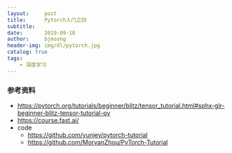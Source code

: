 ```yaml
---
layout:     post
title:      Pytorch入门之四
subtitle:   
date:       2019-09-18
author:     bjmsong
header-img: img/dl/pytorch.jpg
catalog: true
tags:
    - 深度学习
---
```

### 


### 参考资料
- https://pytorch.org/tutorials/beginner/blitz/tensor_tutorial.html#sphx-glr-beginner-blitz-tensor-tutorial-py
- https://course.fast.ai/
- code
    - https://github.com/yunjey/pytorch-tutorial
    - https://github.com/MorvanZhou/PyTorch-Tutorial